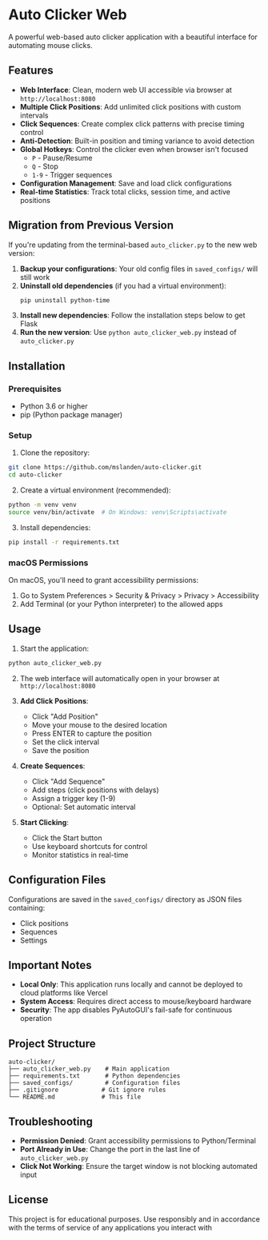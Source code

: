 # Auto Clicker Web

A powerful web-based auto clicker application with a beautiful interface for automating mouse clicks.

## Features

- **Web Interface**: Clean, modern web UI accessible via browser at `http://localhost:8080`
- **Multiple Click Positions**: Add unlimited click positions with custom intervals
- **Click Sequences**: Create complex click patterns with precise timing control
- **Anti-Detection**: Built-in position and timing variance to avoid detection
- **Global Hotkeys**: Control the clicker even when browser isn't focused
  - `P` - Pause/Resume
  - `Q` - Stop
  - `1-9` - Trigger sequences
- **Configuration Management**: Save and load click configurations
- **Real-time Statistics**: Track total clicks, session time, and active positions

## Migration from Previous Version

If you're updating from the terminal-based `auto_clicker.py` to the new web version:

1. **Backup your configurations**: Your old config files in `saved_configs/` will still work
2. **Uninstall old dependencies** (if you had a virtual environment):
   ```bash
   pip uninstall python-time
   ```
3. **Install new dependencies**: Follow the installation steps below to get Flask
4. **Run the new version**: Use `python auto_clicker_web.py` instead of `auto_clicker.py`

## Installation

### Prerequisites
- Python 3.6 or higher
- pip (Python package manager)

### Setup

1. Clone the repository:
```bash
git clone https://github.com/mslanden/auto-clicker.git
cd auto-clicker
```

2. Create a virtual environment (recommended):
```bash
python -m venv venv
source venv/bin/activate  # On Windows: venv\Scripts\activate
```

3. Install dependencies:
```bash
pip install -r requirements.txt
```

### macOS Permissions
On macOS, you'll need to grant accessibility permissions:
1. Go to System Preferences > Security & Privacy > Privacy > Accessibility
2. Add Terminal (or your Python interpreter) to the allowed apps

## Usage

1. Start the application:
```bash
python auto_clicker_web.py
```

2. The web interface will automatically open in your browser at `http://localhost:8080`

3. **Add Click Positions**:
   - Click "Add Position"
   - Move your mouse to the desired location
   - Press ENTER to capture the position
   - Set the click interval
   - Save the position

4. **Create Sequences**:
   - Click "Add Sequence"
   - Add steps (click positions with delays)
   - Assign a trigger key (1-9)
   - Optional: Set automatic interval

5. **Start Clicking**:
   - Click the Start button
   - Use keyboard shortcuts for control
   - Monitor statistics in real-time

## Configuration Files

Configurations are saved in the `saved_configs/` directory as JSON files containing:
- Click positions
- Sequences
- Settings

## Important Notes

- **Local Only**: This application runs locally and cannot be deployed to cloud platforms like Vercel
- **System Access**: Requires direct access to mouse/keyboard hardware
- **Security**: The app disables PyAutoGUI's fail-safe for continuous operation

## Project Structure

```
auto-clicker/
├── auto_clicker_web.py    # Main application
├── requirements.txt       # Python dependencies
├── saved_configs/         # Configuration files
├── .gitignore            # Git ignore rules
└── README.md             # This file
```

## Troubleshooting

- **Permission Denied**: Grant accessibility permissions to Python/Terminal
- **Port Already in Use**: Change the port in the last line of `auto_clicker_web.py`
- **Click Not Working**: Ensure the target window is not blocking automated input

## License

This project is for educational purposes. Use responsibly and in accordance with the terms of service of any applications you interact with
